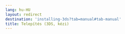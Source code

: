 ```yaml
---
lang: hu-HU
layout: redirect
destination: 'installing-3ds?tab=manual#tab-manual'
title: Telepítés (3DS, kézi)
---
```


